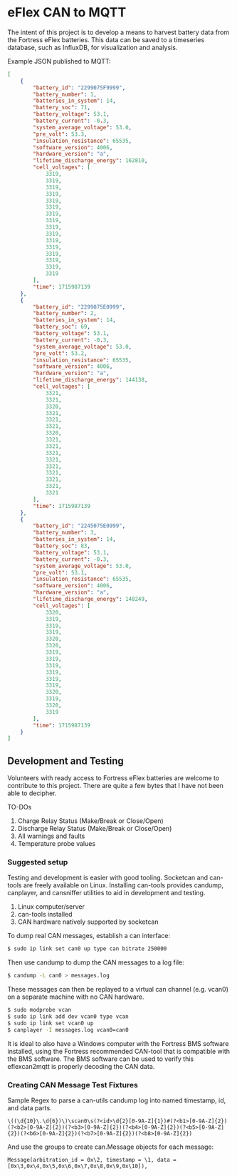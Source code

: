 
# eFlex CAN to MQTT

The intent of this project is to develop a means to harvest battery data from the Fortress eFlex batteries. This data can be saved to a timeseries database, such as InfluxDB, for visualization and analysis.

Example JSON published to MQTT:

```json
[
    {
        "battery_id": "2299075F9999",
        "battery_number": 1,
        "batteries_in_system": 14,
        "battery_soc": 71,
        "battery_voltage": 53.1,
        "battery_current": -0.3,
        "system_average_voltage": 53.0,
        "pre_volt": 53.3,
        "insulation_resistance": 65535,
        "software_version": 4006,
        "hardware_version": "a",
        "lifetime_discharge_energy": 162810,
        "cell_voltages": [
            3319,
            3319,
            3319,
            3319,
            3319,
            3319,
            3319,
            3319,
            3319,
            3319,
            3319,
            3319,
            3319,
            3319,
            3319,
            3319
        ],
        "time": 1715987139
    },
    {
        "battery_id": "2299075E0999",
        "battery_number": 2,
        "batteries_in_system": 14,
        "battery_soc": 69,
        "battery_voltage": 53.1,
        "battery_current": -0.3,
        "system_average_voltage": 53.0,
        "pre_volt": 53.2,
        "insulation_resistance": 65535,
        "software_version": 4006,
        "hardware_version": "a",
        "lifetime_discharge_energy": 144138,
        "cell_voltages": [
            3321,
            3321,
            3320,
            3321,
            3321,
            3321,
            3320,
            3321,
            3321,
            3321,
            3321,
            3321,
            3321,
            3321,
            3321,
            3321
        ],
        "time": 1715987139
    },
    {
        "battery_id": "2245075E0999",
        "battery_number": 3,
        "batteries_in_system": 14,
        "battery_soc": 83,
        "battery_voltage": 53.1,
        "battery_current": -0.3,
        "system_average_voltage": 53.0,
        "pre_volt": 53.1,
        "insulation_resistance": 65535,
        "software_version": 4006,
        "hardware_version": "a",
        "lifetime_discharge_energy": 148249,
        "cell_voltages": [
            3320,
            3319,
            3319,
            3319,
            3320,
            3320,
            3319,
            3319,
            3319,
            3319,
            3319,
            3319,
            3320,
            3319,
            3320,
            3319
        ],
        "time": 1715987139
    }
]
```

## Development and Testing

Volunteers with ready access to Fortress eFlex batteries are welcome to contribute to this project. There are quite a few bytes that I have not been able to decipher.

TO-DOs

1. Charge Relay Status (Make/Break or Close/Open)
2. Discharge Relay Status (Make/Break or Close/Open)
3. All warnings and faults
4. Temperature probe values

### Suggested setup

Testing and development is easier with good tooling. Socketcan and can-tools are freely available on Linux. Installing can-tools provides candump, canplayer, and cansniffer utilities to aid in development and testing.

1. Linux computer/server 
2. can-tools installed
3. CAN hardware natively supported by socketcan

To dump real CAN messages, establish a can interface:

```bash
$ sudo ip link set can0 up type can bitrate 250000
```

Then use candump to dump the CAN messages to a log file:

```bash
$ candump -L can0 > messages.log
```

These messages can then be replayed to a virtual can channel (e.g. vcan0) on a separate machine with no CAN hardware.

```bash
$ sudo modprobe vcan
$ sudo ip link add dev vcan0 type vcan
$ sudo ip link set vcan0 up
$ canplayer -I messages.log vcan0=can0
```

It is ideal to also have a Windows computer with the Fortress BMS software installed, using the Fortress recommended CAN-tool that is compatible with the BMS software. The BMS software can be used to verify this eflexcan2mqtt is properly decoding the CAN data.

### Creating CAN Message Test Fixtures


Sample Regex to parse a can-utils candump log into named timestamp, id, and data parts.


```
\((\d{10}\.\d{6})\)\scan0\s(?<id>\d{2}[0-9A-Z]{1})#(?<b1>[0-9A-Z]{2})(?<b2>[0-9A-Z]{2})(?<b3>[0-9A-Z]{2})(?<b4>[0-9A-Z]{2})(?<b5>[0-9A-Z]{2})(?<b6>[0-9A-Z]{2})(?<b7>[0-9A-Z]{2})(?<b8>[0-9A-Z]{2})
```

And use the groups to create can.Message objects for each message:

```
Message(arbitration_id = 0x\2, timestamp = \1, data = [0x\3,0x\4,0x\5,0x\6,0x\7,0x\8,0x\9,0x\10]),
```